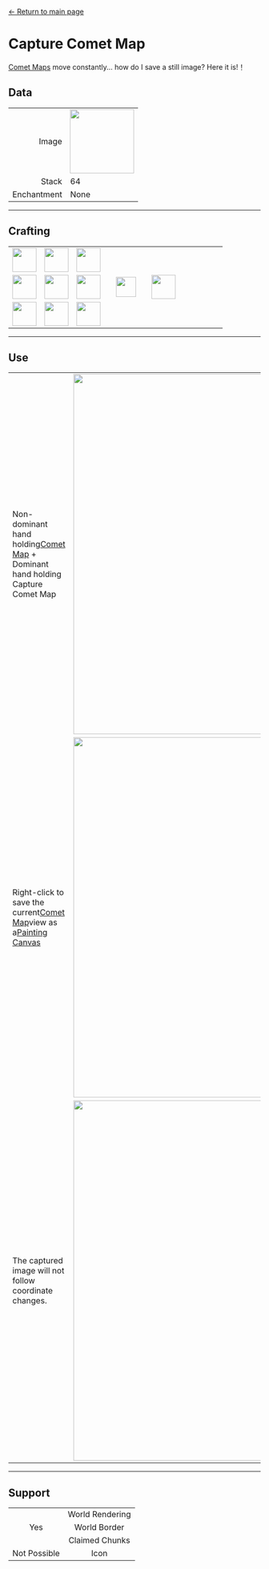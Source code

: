 [← Return to main page](../)
# Capture Comet Map
[Comet Maps](world_map_view.md) move constantly... how do I save a still image?
Here it is!！  

## Data
<table>
    <tr><td align="end">Image</td><td><img src="https://i.imgur.com/Ix15Njd.png" width="128"/></td></tr>
    <tr><td align="end">Stack</td><td>64</td></tr>
    <tr><td align="end">Enchantment</td><td>None</td></tr>
</table>

---

## Crafting
<table>
    <tr><td><img src="https://i.imgur.com/m8hwGCr.png" width="48"/></td><td><img src="https://i.imgur.com/t8b3Mmf.png" width="48"/></td><td><img src="https://i.imgur.com/m8hwGCr.png" width="48"/></td><td colspan="3"></td></tr>
    <tr><td><img src="https://i.imgur.com/qpOGxFz.png" width="48"/></td><td><img src="https://i.imgur.com/pCLeiw7.png" width="48"/></td><td><img src="https://i.imgur.com/KjNgrUk.png" width="48"/></td><td width="70" align="center"><img src="https://i.imgur.com/VE0KqIE.png" width="40"/></td><td><img src="https://i.imgur.com/Ix15Njd.png" width="48"/></td><td width="70"></td></tr>
    <tr><td><img src="https://i.imgur.com/m8hwGCr.png" width="48"/></td><td><img src="https://i.imgur.com/Hk1cHf9.png" width="48"/></td><td><img src="https://i.imgur.com/m8hwGCr.png" width="48"/></td><td colspan="3"></td></tr>
</table>

---

## Use
<table>
    <tr><td>Non-dominant hand holding<a href="world_map_view.md">Comet Map</a> +<br/>Dominant hand holding Capture Comet Map</td><td><img src="https://i.imgur.com/qWLveX2.png" width="720"/></td></tr>
    <tr><td>Right-click to save the current<a href="world_map_view.md">Comet Map</a>view as a<a href="draw_map.md">Painting Canvas</a></td><td><img src="https://i.imgur.com/6NtJ5Ac.png" width="720"/></td></tr>
    <tr><td>The captured image will not follow coordinate changes.</td><td><img src="https://i.imgur.com/Gf7aXwB.png" width="720"/></td></tr>
</table>

---

## Support
<table>
    <tr><td rowspan="3" align="center">Yes</td><td align="center">World Rendering</td></tr>
    <tr><td align="center">World Border</td></tr>
    <tr><td align="center">Claimed Chunks</td></tr>
    <tr><td align="center">Not Possible</td><td align="center">Icon</td></tr>
</table>
